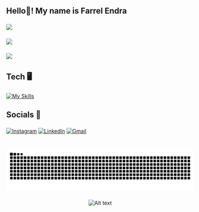 <h2 align="left">Hello👋! My name is Farrel Endra</h2>

###

<p align="left">
    <img src="https://github-readme-stats.vercel.app/api?username=farreru55&theme=catppuccin_mocha&hide_border=false&include_all_commits=false&count_private=false" style="margin-bottom: 20px;" /><br/>
    <img src="https://nirzak-streak-stats.vercel.app/?user=farreru55&theme=catppuccin_mocha&hide_border=false" style="margin-bottom: 20px;" /> <br/>
    <img src="https://github-readme-stats.vercel.app/api/top-langs/?username=farreru55&theme=catppuccin_mocha&hide_border=false&include_all_commits=false&count_private=false&layout=compact" />
</p>

###

<h2 align="left">Tech 🖥️</h2>

###

[![My Skills](https://skillicons.dev/icons?i=java,html,css,js,linux,vim)](https://skillicons.dev)

###

<h2 align="left">Socials 👋</h2>

###

[![Instagram](https://img.shields.io/badge/Instagram-E4405F?style=for-the-badge&logo=instagram&logoColor=white)](https://instagram.com/farreru.riyal) [![LinkedIn](https://img.shields.io/badge/LinkedIn-0077B5?style=for-the-badge&logo=linkedin&logoColor=white)](https://linkedin.com/in/farreru-endra-asrory) [![Gmail](https://img.shields.io/badge/Gmail-D14836?style=for-the-badge&logo=gmail&logoColor=white)](mailto:farrelendra15@gmail.com)

###

<br clear="both">
<img src="https://raw.githubusercontent.com/farreru55/farreru55/output/snake.svg" alt="Snake animation" />

###

<div align="center">

![Alt text](https://spotify-recently-played-readme.vercel.app/api?user=cp1a8wdk30rgn3kmq9gulep7w)

</div>

###
